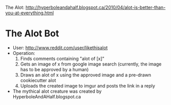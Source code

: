 The Alot: http://hyperboleandahalf.blogspot.ca/2010/04/alot-is-better-than-you-at-everything.html

The Alot Bot
===============
- User: http://www.reddit.com/user/likethisalot
- Operation:
  1. Finds comments containing "alot of [x]"
  2. Gets an image of x from google image search 
     (currently, the image has to be approved by a human)
  3. Draws an alot of x using the approved image and a pre-drawn cookiecutter alot
  4. Uploads the created image to imgur and posts the link in a reply
- The mythical alot creature was created by HyperboleAndAHalf.blogspot.ca

